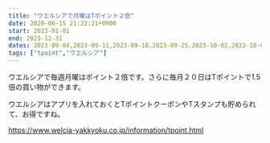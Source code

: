 ```yaml
---
title: "ウエルシアで月曜はTポイント２倍"
date: 2020-06-15 21:22:21+0900
start: 2023-01-01
end: 2023-12-31
dates: 2023-09-04,2023-09-11,2023-09-18,2023-09-25,2023-10-02,2023-10-09,2023-10-16,2023-10-23,2023-10-30,2023-11-06,2023-11-13,2023-11-20,2023-11-27
tags: ["tpoint","ウエルシア"]
---
```

ウエルシアで毎週月曜はポイント２倍です。さらに毎月２０日はTポイントで1.5倍の買い物ができます。

ウエルシアはアプリを入れておくとTポイントクーポンやTスタンプも貯められて、お得ですね。

https://www.welcia-yakkyoku.co.jp/information/tpoint.html

